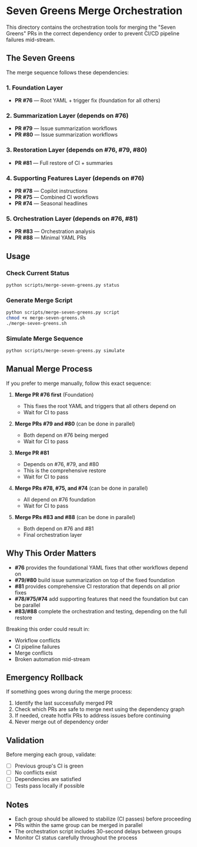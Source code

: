 # Seven Greens Merge Orchestration

This directory contains the orchestration tools for merging the "Seven Greens" PRs in the correct dependency order to prevent CI/CD pipeline failures mid-stream.

## The Seven Greens

The merge sequence follows these dependencies:

### 1. Foundation Layer
- **PR #76** — Root YAML + trigger fix (foundation for all others)

### 2. Summarization Layer (depends on #76)
- **PR #79** — Issue summarization workflows
- **PR #80** — Issue summarization workflows

### 3. Restoration Layer (depends on #76, #79, #80)
- **PR #81** — Full restore of CI + summaries

### 4. Supporting Features Layer (depends on #76)
- **PR #78** — Copilot instructions
- **PR #75** — Combined CI workflows
- **PR #74** — Seasonal headlines

### 5. Orchestration Layer (depends on #76, #81)
- **PR #83** — Orchestration analysis
- **PR #88** — Minimal YAML PRs

## Usage

### Check Current Status
```bash
python scripts/merge-seven-greens.py status
```

### Generate Merge Script
```bash
python scripts/merge-seven-greens.py script
chmod +x merge-seven-greens.sh
./merge-seven-greens.sh
```

### Simulate Merge Sequence
```bash
python scripts/merge-seven-greens.py simulate
```

## Manual Merge Process

If you prefer to merge manually, follow this exact sequence:

1. **Merge PR #76 first** (Foundation)
   - This fixes the root YAML and triggers that all others depend on
   - Wait for CI to pass

2. **Merge PRs #79 and #80** (can be done in parallel)
   - Both depend on #76 being merged
   - Wait for CI to pass

3. **Merge PR #81**
   - Depends on #76, #79, and #80
   - This is the comprehensive restore
   - Wait for CI to pass

4. **Merge PRs #78, #75, and #74** (can be done in parallel)
   - All depend on #76 foundation
   - Wait for CI to pass

5. **Merge PRs #83 and #88** (can be done in parallel)
   - Both depend on #76 and #81
   - Final orchestration layer

## Why This Order Matters

- **#76** provides the foundational YAML fixes that other workflows depend on
- **#79/#80** build issue summarization on top of the fixed foundation
- **#81** provides comprehensive CI restoration that depends on all prior fixes
- **#78/#75/#74** add supporting features that need the foundation but can be parallel
- **#83/#88** complete the orchestration and testing, depending on the full restore

Breaking this order could result in:
- Workflow conflicts
- CI pipeline failures
- Merge conflicts
- Broken automation mid-stream

## Emergency Rollback

If something goes wrong during the merge process:

1. Identify the last successfully merged PR
2. Check which PRs are safe to merge next using the dependency graph
3. If needed, create hotfix PRs to address issues before continuing
4. Never merge out of dependency order

## Validation

Before merging each group, validate:
- [ ] Previous group's CI is green
- [ ] No conflicts exist
- [ ] Dependencies are satisfied
- [ ] Tests pass locally if possible

## Notes

- Each group should be allowed to stabilize (CI passes) before proceeding
- PRs within the same group can be merged in parallel
- The orchestration script includes 30-second delays between groups
- Monitor CI status carefully throughout the process